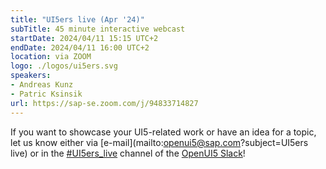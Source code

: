 ```yaml
---
title: "UI5ers live (Apr '24)"
subTitle: 45 minute interactive webcast
startDate: 2024/04/11 15:15 UTC+2
endDate: 2024/04/11 16:00 UTC+2
location: via ZOOM
logo: ./logos/ui5ers.svg
speakers:
- Andreas Kunz
- Patric Ksinsik
url: https://sap-se.zoom.com/j/94833714827
---
```


If you want to showcase your UI5-related work or have an idea for a topic, let us know either via [e-mail](mailto:openui5@sap.com?subject=UI5ers live) or in the 
[#UI5ers_live](https://openui5.slack.com/archives/C01CP60AAN7) channel of the [OpenUI5 Slack](https://ui5-slack-invite.cfapps.eu10.hana.ondemand.com/)!
